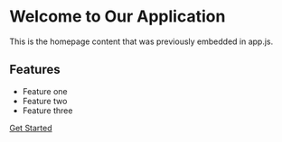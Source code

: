 # Welcome to Our Application

This is the homepage content that was previously embedded in app.js.

## Features

* Feature one
* Feature two
* Feature three

[Get Started](#getting-started)
